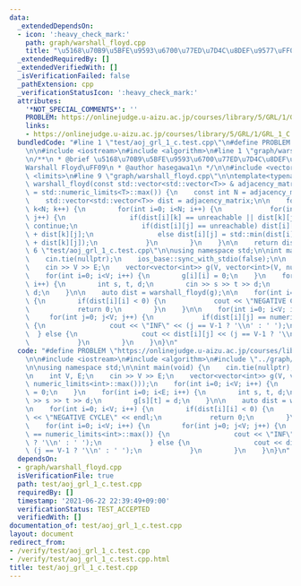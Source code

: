 ```yaml
---
data:
  _extendedDependsOn:
  - icon: ':heavy_check_mark:'
    path: graph/warshall_floyd.cpp
    title: "\u5168\u70B9\u5BFE\u9593\u6700\u77ED\u7D4C\u8DEF\u9577\uFF08Warshall Floyd\uFF09"
  _extendedRequiredBy: []
  _extendedVerifiedWith: []
  _isVerificationFailed: false
  _pathExtension: cpp
  _verificationStatusIcon: ':heavy_check_mark:'
  attributes:
    '*NOT_SPECIAL_COMMENTS*': ''
    PROBLEM: https://onlinejudge.u-aizu.ac.jp/courses/library/5/GRL/1/GRL_1_C
    links:
    - https://onlinejudge.u-aizu.ac.jp/courses/library/5/GRL/1/GRL_1_C
  bundledCode: "#line 1 \"test/aoj_grl_1_c.test.cpp\"\n#define PROBLEM \"https://onlinejudge.u-aizu.ac.jp/courses/library/5/GRL/1/GRL_1_C\"\
    \n\n#include <iostream>\n#include <algorithm>\n#line 1 \"graph/warshall_floyd.cpp\"\
    \n/**\n * @brief \u5168\u70B9\u5BFE\u9593\u6700\u77ED\u7D4C\u8DEF\u9577\uFF08\
    Warshall Floyd\uFF09\n * @author hasegawa1\n */\n\n#include <vector>\n#include\
    \ <limits>\n#line 9 \"graph/warshall_floyd.cpp\"\n\ntemplate<typename T>\nstd::vector<std::vector<T>>\
    \ warshall_floyd(const std::vector<std::vector<T>> & adjacency_matrix, T unreachable\
    \ = std::numeric_limits<T>::max()) {\n    const int N = adjacency_matrix.size();\n\
    \    std::vector<std::vector<T>> dist = adjacency_matrix;\n\n    for(int k=0;\
    \ k<N; k++) {\n        for(int i=0; i<N; i++) {\n            for(int j=0; j<N;\
    \ j++) {\n                if(dist[i][k] == unreachable || dist[k][j] == unreachable)\
    \ continue;\n                if(dist[i][j] == unreachable) dist[i][j] = dist[i][k]\
    \ + dist[k][j];\n                else dist[i][j] = std::min(dist[i][j], dist[i][k]\
    \ + dist[k][j]);\n            }\n        }\n    }\n\n    return dist;\n}\n#line\
    \ 6 \"test/aoj_grl_1_c.test.cpp\"\n\nusing namespace std;\n\nint main(void) {\n\
    \    cin.tie(nullptr);\n    ios_base::sync_with_stdio(false);\n\n    int V, E;\n\
    \    cin >> V >> E;\n    vector<vector<int>> g(V, vector<int>(V, numeric_limits<int>::max()));\n\
    \    for(int i=0; i<V; i++) {\n        g[i][i] = 0;\n    }\n    for(int i=0; i<E;\
    \ i++) {\n        int s, t, d;\n        cin >> s >> t >> d;\n        g[s][t] =\
    \ d;\n    }\n\n    auto dist = warshall_floyd(g);\n\n    for(int i=0; i<V; i++)\
    \ {\n        if(dist[i][i] < 0) {\n            cout << \"NEGATIVE CYCLE\" << endl;\n\
    \            return 0;\n        }\n    }\n\n    for(int i=0; i<V; i++) {\n   \
    \     for(int j=0; j<V; j++) {\n            if(dist[i][j] == numeric_limits<int>::max())\
    \ {\n                cout << \"INF\" << (j == V-1 ? '\\n' : ' ');\n          \
    \  } else {\n                cout << dist[i][j] << (j == V-1 ? '\\n' : ' ');\n\
    \            }\n        }\n    }\n}\n"
  code: "#define PROBLEM \"https://onlinejudge.u-aizu.ac.jp/courses/library/5/GRL/1/GRL_1_C\"\
    \n\n#include <iostream>\n#include <algorithm>\n#include \"../graph/warshall_floyd.cpp\"\
    \n\nusing namespace std;\n\nint main(void) {\n    cin.tie(nullptr);\n    ios_base::sync_with_stdio(false);\n\
    \n    int V, E;\n    cin >> V >> E;\n    vector<vector<int>> g(V, vector<int>(V,\
    \ numeric_limits<int>::max()));\n    for(int i=0; i<V; i++) {\n        g[i][i]\
    \ = 0;\n    }\n    for(int i=0; i<E; i++) {\n        int s, t, d;\n        cin\
    \ >> s >> t >> d;\n        g[s][t] = d;\n    }\n\n    auto dist = warshall_floyd(g);\n\
    \n    for(int i=0; i<V; i++) {\n        if(dist[i][i] < 0) {\n            cout\
    \ << \"NEGATIVE CYCLE\" << endl;\n            return 0;\n        }\n    }\n\n\
    \    for(int i=0; i<V; i++) {\n        for(int j=0; j<V; j++) {\n            if(dist[i][j]\
    \ == numeric_limits<int>::max()) {\n                cout << \"INF\" << (j == V-1\
    \ ? '\\n' : ' ');\n            } else {\n                cout << dist[i][j] <<\
    \ (j == V-1 ? '\\n' : ' ');\n            }\n        }\n    }\n}\n"
  dependsOn:
  - graph/warshall_floyd.cpp
  isVerificationFile: true
  path: test/aoj_grl_1_c.test.cpp
  requiredBy: []
  timestamp: '2021-06-22 22:39:49+09:00'
  verificationStatus: TEST_ACCEPTED
  verifiedWith: []
documentation_of: test/aoj_grl_1_c.test.cpp
layout: document
redirect_from:
- /verify/test/aoj_grl_1_c.test.cpp
- /verify/test/aoj_grl_1_c.test.cpp.html
title: test/aoj_grl_1_c.test.cpp
---
```

